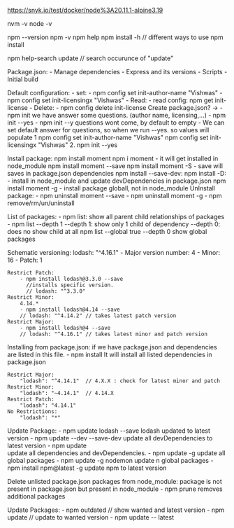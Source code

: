 https://snyk.io/test/docker/node%3A20.11.1-alpine3.19

nvm -v 
node -v

npm --version
npm -v
npm help
npm install -h  // different ways to use npm install

npm help-search update  // search occurunce of "update" 

Package.json:
	- Manage dependencies
		- Express and its versions
	- Scripts
		- Initial build
		
Default configuration:
	- set:
		- npm config set init-author-name "Vishwas"
		- npm config set init-licensingx "Vishwas"
	- Read: 
		- read config: npm get init-license
	- Delete: 
		- npm config delete init-license
Create package.json? ->
	- npm init
		we have answer some questions. (author name, licensing,...)
	- npm init --yes
	- npm init --y
		questions wont come, by default to empty
	- We can set default answer for questions, so when we run --yes. so values will populate
		1	npm config set init-author-name "Vishwas"
		    npm config set init-licensingx "Vishwas"
		2. npm init --yes
		
Install package:
	npm install moment
	npm i moment
		- it will get installed in node_module
	npm install moment --save
	npm install moment -S
		- save will saves in package.json dependencies
	npm install --save-dev:
	npm install -D:
		- install in node_module and update devDependencies in package.json
	npm install moment -g
		- install package globall, not in node_module
UnInstall package:
	- npm uninstall moment --save
	- npm uninstall moment -g
	- npm remove/rm/un/uninstall <package-name>

List of packages:
	- npm list:
		show all parent child relationships of packages
	- npm list --depth 1
		--depth 1: show only 1 child of dependency
		--depth 0: does no show child at all
	npm list --global true --depth 0
		show global packages
	
Schematic versioning:
	lodash: "^4.16.1"
	- Major version number: 4
	- Minor: 16
	- Patch: 1
	
	Restrict Patch:
		- npm install lodash@3.3.0 --save
		  //installs specific version.
		  // lodash: "^3.3.0"
	Restrict Minor:
		4.14.*
		- npm install lodash@4.14 --save
		// lodash: "^4.14.2" // takes latest patch version
	Restrict Major:
		- npm install lodash@4 --save
		// lodash: "^4.16.1" // takes latest minor and patch version
	
Installing from package.json:
	  if we have package.json and dependencies are listed in this file.
	- npm install
	  It will install all listed dependencies in package.json
	 
	Restrict Major:
		"lodash": "^4.14.1"	 // 4.X.X : check for latest minor and patch
	Restrict Minor:
		"lodash": "~4.14.1"	 // 4.14.X
	Restrict Patch:
		"lodash": "4.14.1"
	No Restrictions:
		"lodash": "*"
	
Update Package:
	- npm update lodash --save
	  lodash updated to latest version
	- npm update --dev --save-dev 
		update all devDependencies to latest version
	- npm update	
		update all dependencies and devDependencies.
	- npm update -g
		update all global packages
	- npm update -g nodemon
		update n global packages
	- npm install npm@latest -g
		update npm to latest version

Delete unlisted package.json packages from node_module:
	package is not present in package.json but present in node_module
	- npm prune
	  removes additional packages
	  
Update Packages:
	- npm outdated	// show wanted and latest version
	- npm update	// update to wanted version
	- npm update -- latest